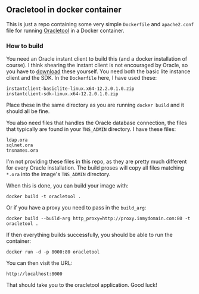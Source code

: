## Oracletool in docker container

This is just a repo containing some very simple `Dockerfile` and `apache2.conf` file for running [Oracletool](http://www.oracletool.com) in a Docker container.

### How to build
You need an Oracle instant client to build this (and a docker installation of course). I think
shearing the instant client is not encouraged by Oracle, so you have to [download](https://www.oracle.com/database/technologies/instant-client/downloads.html) these yourself.
You need both the basic lite instance client and the SDK. In the `Dockerfile` here, I have used these: 

    instantclient-basiclite-linux.x64-12.2.0.1.0.zip
    instantclient-sdk-linux.x64-12.2.0.1.0.zip

Place these in the same directory as you are running `docker build` and it should all be fine.

You also need files that handles the Oracle database connection, the files that typically are found in your `TNS_ADMIN` directory. I have these files:

    ldap.ora
    sqlnet.ora
    tnsnames.ora

I'm not providing these files in this repo, as they are pretty much different for every Oracle installation. The build proses will copy all files matching `*.ora` into the image's `TNS_ADMIN` directory.

When this is done, you can build your image with:

    docker build -t oracletool .

Or if you have a proxy you need to pass in the `build_arg`:

    docker build --build-arg http_proxy=http://proxy.inmydomain.com:80 -t oracletool .

If then everything builds successfully, you should be able to run the container:

    docker run -d -p 8000:80 oracletool

You can then visit the URL:

    http://localhost:8000

That should take you to the oracletool application. Good luck!

